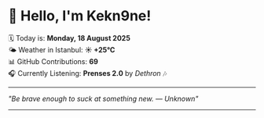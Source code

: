 # 👋 Hello, I'm Kekn9ne!

🗓️ Today is: **Monday, 18 August 2025**  
🌤️ Weather in Istanbul: **☀️   +25°C**  
📊 GitHub Contributions: **69**  
🎧 Currently Listening: **Prenses 2.0** by *Dethron* 🎶

---

_"Be brave enough to suck at something new. — *Unknown*"_

---
